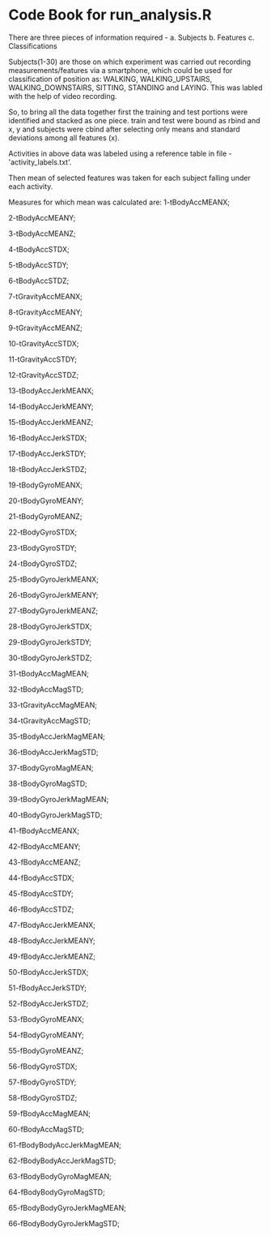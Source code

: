 # Code Book for run_analysis.R
There are three pieces of information required - 
a. Subjects
b. Features
c. Classifications

Subjects(1-30) are those on which experiment was carried out recording measurements/features via a smartphone, which could be used for classification of position as: WALKING, WALKING_UPSTAIRS, WALKING_DOWNSTAIRS, SITTING, STANDING and LAYING. This was labled with the help of video recording.

So, to bring all the data together first the training and test portions were identified and stacked as one piece.
train and test were bound as rbind and x, y and subjects were cbind after selecting only means and standard deviations among all features (x).

Activities in above data was labeled using a reference table in file - 'activity_labels.txt'.

Then mean of selected features was taken for each subject falling under each activity.

Measures for which mean was calculated are:
1-tBodyAccMEANX; 

2-tBodyAccMEANY; 

3-tBodyAccMEANZ; 

4-tBodyAccSTDX; 

5-tBodyAccSTDY; 

6-tBodyAccSTDZ; 

7-tGravityAccMEANX; 

8-tGravityAccMEANY; 

9-tGravityAccMEANZ; 

10-tGravityAccSTDX; 

11-tGravityAccSTDY; 

12-tGravityAccSTDZ; 

13-tBodyAccJerkMEANX; 

14-tBodyAccJerkMEANY; 

15-tBodyAccJerkMEANZ; 

16-tBodyAccJerkSTDX; 

17-tBodyAccJerkSTDY; 

18-tBodyAccJerkSTDZ; 

19-tBodyGyroMEANX; 

20-tBodyGyroMEANY; 

21-tBodyGyroMEANZ; 

22-tBodyGyroSTDX; 

23-tBodyGyroSTDY; 

24-tBodyGyroSTDZ; 

25-tBodyGyroJerkMEANX; 

26-tBodyGyroJerkMEANY; 

27-tBodyGyroJerkMEANZ; 

28-tBodyGyroJerkSTDX; 

29-tBodyGyroJerkSTDY; 

30-tBodyGyroJerkSTDZ; 

31-tBodyAccMagMEAN; 

32-tBodyAccMagSTD; 

33-tGravityAccMagMEAN; 

34-tGravityAccMagSTD; 

35-tBodyAccJerkMagMEAN; 

36-tBodyAccJerkMagSTD; 

37-tBodyGyroMagMEAN; 

38-tBodyGyroMagSTD; 

39-tBodyGyroJerkMagMEAN; 

40-tBodyGyroJerkMagSTD; 

41-fBodyAccMEANX; 

42-fBodyAccMEANY; 

43-fBodyAccMEANZ; 

44-fBodyAccSTDX; 

45-fBodyAccSTDY; 

46-fBodyAccSTDZ; 

47-fBodyAccJerkMEANX; 

48-fBodyAccJerkMEANY; 

49-fBodyAccJerkMEANZ; 

50-fBodyAccJerkSTDX; 

51-fBodyAccJerkSTDY; 

52-fBodyAccJerkSTDZ; 

53-fBodyGyroMEANX; 

54-fBodyGyroMEANY; 

55-fBodyGyroMEANZ; 

56-fBodyGyroSTDX; 

57-fBodyGyroSTDY; 

58-fBodyGyroSTDZ; 

59-fBodyAccMagMEAN; 

60-fBodyAccMagSTD; 

61-fBodyBodyAccJerkMagMEAN; 

62-fBodyBodyAccJerkMagSTD; 

63-fBodyBodyGyroMagMEAN; 

64-fBodyBodyGyroMagSTD; 

65-fBodyBodyGyroJerkMagMEAN; 

66-fBodyBodyGyroJerkMagSTD; 
